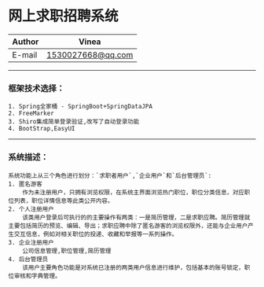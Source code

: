 网上求职招聘系统
==============
|Author|Vinea|
|---|---
|E-mail|1530027668@qq.com

****

### 框架技术选择：
	1. Spring全家桶 - SpringBoot+SpringDataJPA
	2. FreeMarker
	3. Shiro集成简单登录验证,改写了自动登录功能
	4. BootStrap,EasyUI
		
----

### 系统描述：
	系统功能上从三个角色进行划分：`求职者用户`,`企业用户`和`后台管理员`:
	1. 匿名游客
		作为未注册用户，只拥有浏览权限，在系统主界面浏览热门职位，职位分类信息，对应职位列表，职位详情信息等此类公开内容。
	2. 个人注册用户
		该类用户登录后可执行的的主要操作有两类：一是简历管理，二是求职应聘。简历管理就主要包括简历的预览、编辑、导出；求职应聘中除了匿名游客的浏览权限外，还能与企业用户产生交互信息，例如对相关职位的投递、收藏和举报等一系列操作。
	3. 企业注册用户
		公司信息管理,职位管理,简历管理
	4. 后台管理员
		该用户主要角色功能是对系统已注册的两类用户信息进行维护，包括基本的账号锁定，职位审核和字典管理。
